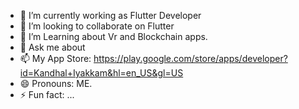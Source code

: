 
- 🔭 I’m currently working as Flutter Developer
- 👯 I’m looking to collaborate on Flutter
- 🤔 I’m Learning about Vr and Blockchain apps.
- 💬 Ask me about 
- 📫 My App Store: https://play.google.com/store/apps/developer?id=Kandhal+Iyakkam&hl=en_US&gl=US
- 😄 Pronouns: ME.
- ⚡ Fun fact: ...
